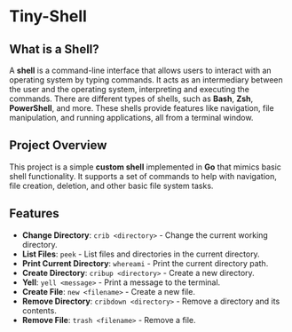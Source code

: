 # Tiny-Shell

## What is a Shell?

A **shell** is a command-line interface that allows users to interact with an operating system by typing commands. It acts as an intermediary between the user and the operating system, interpreting and executing the commands. There are different types of shells, such as **Bash**, **Zsh**, **PowerShell**, and more. These shells provide features like navigation, file manipulation, and running applications, all from a terminal window.

## Project Overview

This project is a simple **custom shell** implemented in **Go** that mimics basic shell functionality. It supports a set of commands to help with navigation, file creation, deletion, and other basic file system tasks.

## Features

- **Change Directory**: `crib <directory>` - Change the current working directory.
- **List Files**: `peek` - List files and directories in the current directory.
- **Print Current Directory**: `whereami` - Print the current directory path.
- **Create Directory**: `cribup <directory>` - Create a new directory.
- **Yell**: `yell <message>` - Print a message to the terminal.
- **Create File**: `new <filename>` - Create a new file.
- **Remove Directory**: `cribdown <directory>` - Remove a directory and its contents.
- **Remove File**: `trash <filename>` - Remove a file.